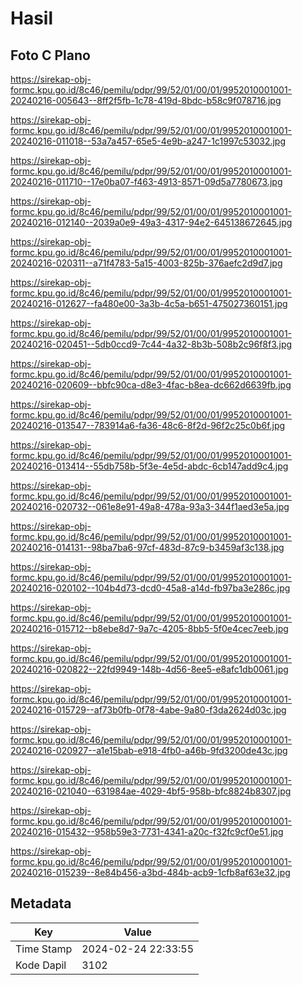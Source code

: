 # Hasil

## Foto C Plano

https://sirekap-obj-formc.kpu.go.id/8c46/pemilu/pdpr/99/52/01/00/01/9952010001001-20240216-005643--8ff2f5fb-1c78-419d-8bdc-b58c9f078716.jpg

https://sirekap-obj-formc.kpu.go.id/8c46/pemilu/pdpr/99/52/01/00/01/9952010001001-20240216-011018--53a7a457-65e5-4e9b-a247-1c1997c53032.jpg

https://sirekap-obj-formc.kpu.go.id/8c46/pemilu/pdpr/99/52/01/00/01/9952010001001-20240216-011710--17e0ba07-f463-4913-8571-09d5a7780673.jpg

https://sirekap-obj-formc.kpu.go.id/8c46/pemilu/pdpr/99/52/01/00/01/9952010001001-20240216-012140--2039a0e9-49a3-4317-94e2-645138672645.jpg

https://sirekap-obj-formc.kpu.go.id/8c46/pemilu/pdpr/99/52/01/00/01/9952010001001-20240216-020311--a71f4783-5a15-4003-825b-376aefc2d9d7.jpg

https://sirekap-obj-formc.kpu.go.id/8c46/pemilu/pdpr/99/52/01/00/01/9952010001001-20240216-012627--fa480e00-3a3b-4c5a-b651-475027360151.jpg

https://sirekap-obj-formc.kpu.go.id/8c46/pemilu/pdpr/99/52/01/00/01/9952010001001-20240216-020451--5db0ccd9-7c44-4a32-8b3b-508b2c96f8f3.jpg

https://sirekap-obj-formc.kpu.go.id/8c46/pemilu/pdpr/99/52/01/00/01/9952010001001-20240216-020609--bbfc90ca-d8e3-4fac-b8ea-dc662d6639fb.jpg

https://sirekap-obj-formc.kpu.go.id/8c46/pemilu/pdpr/99/52/01/00/01/9952010001001-20240216-013547--783914a6-fa36-48c6-8f2d-96f2c25c0b6f.jpg

https://sirekap-obj-formc.kpu.go.id/8c46/pemilu/pdpr/99/52/01/00/01/9952010001001-20240216-013414--55db758b-5f3e-4e5d-abdc-6cb147add9c4.jpg

https://sirekap-obj-formc.kpu.go.id/8c46/pemilu/pdpr/99/52/01/00/01/9952010001001-20240216-020732--061e8e91-49a8-478a-93a3-344f1aed3e5a.jpg

https://sirekap-obj-formc.kpu.go.id/8c46/pemilu/pdpr/99/52/01/00/01/9952010001001-20240216-014131--98ba7ba6-97cf-483d-87c9-b3459af3c138.jpg

https://sirekap-obj-formc.kpu.go.id/8c46/pemilu/pdpr/99/52/01/00/01/9952010001001-20240216-020102--104b4d73-dcd0-45a8-a14d-fb97ba3e286c.jpg

https://sirekap-obj-formc.kpu.go.id/8c46/pemilu/pdpr/99/52/01/00/01/9952010001001-20240216-015712--b8ebe8d7-9a7c-4205-8bb5-5f0e4cec7eeb.jpg

https://sirekap-obj-formc.kpu.go.id/8c46/pemilu/pdpr/99/52/01/00/01/9952010001001-20240216-020822--22fd9949-148b-4d56-8ee5-e8afc1db0061.jpg

https://sirekap-obj-formc.kpu.go.id/8c46/pemilu/pdpr/99/52/01/00/01/9952010001001-20240216-015729--af73b0fb-0f78-4abe-9a80-f3da2624d03c.jpg

https://sirekap-obj-formc.kpu.go.id/8c46/pemilu/pdpr/99/52/01/00/01/9952010001001-20240216-020927--a1e15bab-e918-4fb0-a46b-9fd3200de43c.jpg

https://sirekap-obj-formc.kpu.go.id/8c46/pemilu/pdpr/99/52/01/00/01/9952010001001-20240216-021040--631984ae-4029-4bf5-958b-bfc8824b8307.jpg

https://sirekap-obj-formc.kpu.go.id/8c46/pemilu/pdpr/99/52/01/00/01/9952010001001-20240216-015432--958b59e3-7731-4341-a20c-f32fc9cf0e51.jpg

https://sirekap-obj-formc.kpu.go.id/8c46/pemilu/pdpr/99/52/01/00/01/9952010001001-20240216-015239--8e84b456-a3bd-484b-acb9-1cfb8af63e32.jpg


## Metadata

| Key        | Value               |
| ---------- | ------------------- |
| Time Stamp | 2024-02-24 22:33:55 |
| Kode Dapil | 3102                |



